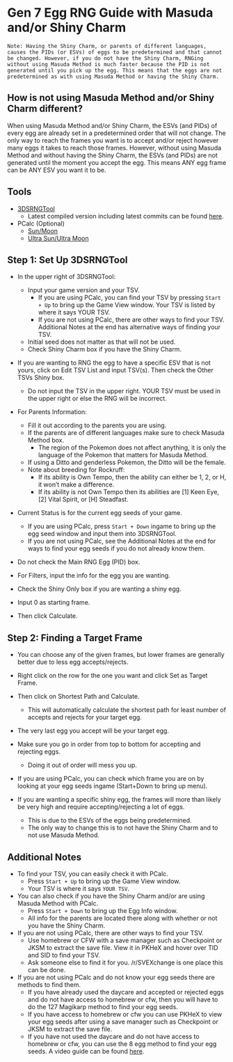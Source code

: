 # Gen 7 Egg RNG Guide with Masuda and/or Shiny Charm

```
Note: Having the Shiny Charm, or parents of different languages, causes the PIDs (or ESVs) of eggs to be predetermined and that cannot be changed. However, if you do not have the Shiny Charm, RNGing without using Masuda Method is much faster because the PID is not generated until you pick up the egg. This means that the eggs are not predetermined as with using Masuda Method or having the Shiny Charm.
```

## How is not using Masuda Method and/or Shiny Charm different?
When using Masuda Method and/or Shiny Charm, the ESVs (and PIDs) of every egg are already set in a predetermined order that will not change. The only way to reach the frames you want is to accept and/or reject however many eggs it takes to reach those frames. However, without using Masuda Method and without having the Shiny Charm, the ESVs (and PIDs) are not generated until the moment you accept the egg. This means ANY egg frame can be ANY ESV you want it to be.


## Tools
- [3DSRNGTool](https://github.com/wwwwwwzx/3DSRNGTool/releases)
  - Latest compiled version including latest commits can be found [here](https://ci.appveyor.com/project/wwwwwwzx/3dsrngtool/build/artifacts).
- PCalc (Optional)
  - [Sun/Moon](https://gbatemp.net/threads/wip-pokecalcntr-iv-and-nature-overlay-plugin-for-sun-and-moon.460524/)
  - [Ultra Sun/Ultra Moon](https://gbatemp.net/threads/pcalc-usum-the-rng-plugin-for-ultra-sun-and-ultra-moon.489643/)

## Step 1: Set Up 3DSRNGTool

- In the upper right of 3DSRNGTool:
  - Input your game version and your TSV.
    - If you are using PCalc, you can find your TSV by pressing `Start + Up` to bring up the Game View window. Your TSV is listed by where it says YOUR TSV.
    - If you are not using PCalc, there are other ways to find your TSV. Additional Notes at the end has alternative ways of finding your TSV.
  - Initial seed does not matter as that will not be used.
  - Check Shiny Charm box if you have the Shiny Charm.

- If you are wanting to RNG the egg to have a specific ESV that is not yours, click on Edit TSV List and input TSV(s). Then check the Other TSVs Shiny box.
  - Do not input the TSV in the upper right. YOUR TSV must be used in the upper right or else the RNG will be incorrect.


- For Parents Information:
  - Fill it out according to the parents you are using.
  - If the parents are of different languages make sure to check Masuda Method box.
    - The region of the Pokemon does not affect anything, it is only the language of the Pokemon that matters for Masuda Method.
  - If using a Ditto and genderless Pokemon, the Ditto will be the female.
  - Note about breeding for Rockruff:
    - If its ability is Own Tempo, then the ability can either be 1, 2, or H, it won’t make a difference.
    - If its ability is not Own Tempo then its abilities are [1] Keen Eye, [2] Vital Spirit, or [H] Steadfast.

- Current Status is for the current egg seeds of your game.
  - If you are using PCalc, press `Start + Down` ingame to bring up the egg seed window and input them into 3DSRNGTool.
  - If you are not using PCalc, see the Additional Notes at the end for ways to find your egg seeds if you do not already know them.

- Do not check the Main RNG Egg (PID) box.

- For Filters, input the info for the egg you are wanting.

- Check the Shiny Only box if you are wanting a shiny egg.

- Input 0 as starting frame.

- Then click Calculate.

## Step 2: Finding a Target Frame

- You can choose any of the given frames, but lower frames are generally better due to less egg accepts/rejects.

- Right click on the row for the one you want and click Set as Target Frame.

- Then click on Shortest Path and Calculate.
  - This will automatically calculate the shortest path for least number of accepts and rejects for your target egg.

- The very last egg you accept will be your target egg.

- Make sure you go in order from top to bottom for accepting and rejecting eggs.
  - Doing it out of order will mess you up.

- If you are using PCalc, you can check which frame you are on by looking at your egg seeds ingame (Start+Down to bring up menu).

- If you are wanting a specific shiny egg, the frames will more than likely be very high and require accepting/rejecting a lot of eggs.
  - This is due to the ESVs of the eggs being predetermined.
  - The only way to change this is to not have the Shiny Charm and to not use Masuda Method.


## Additional Notes

- To find your TSV, you can easily check it with PCalc.
  - Press `Start + Up` to bring up the Game View window.
  - Your TSV is where it says `YOUR TSV`.
- You can also check if you have the Shiny Charm and/or are using Masuda Method with PCalc.
  - Press `Start + Down` to bring up the Egg Info window.
  - All info for the parents are located there along with whether or not you have the Shiny Charm.
- If you are not using PCalc, there are other ways to find your TSV.
  - Use homebrew or CFW with a save manager such as Checkpoint or JKSM to extract the save file. View it in PKHeX and hover over TID and SID to find your TSV.
  - Ask someone else to find it for you. /r/SVEXchange is one place this can be done.
- If you are not using PCalc and do not know your egg seeds there are methods to find them.
  - If you have already used the daycare and accepted or rejected eggs and do not have access to homebrew or cfw, then you will have to do the 127 Magikarp method to find your egg seeds.
  - If you have access to homebrew or cfw you can use PKHeX to view your egg seeds after using a save manager such as Checkpoint or JKSM to extract the save file.
  - If you have not used the daycare and do not have access to homebrew or cfw, you can use the 8 egg method to find your egg seeds. A video guide can be found [here](https://www.youtube.com/watch?v=s9gAofeULLA).
